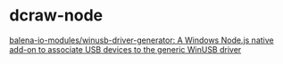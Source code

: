 # dcraw-node
[balena-io-modules/winusb-driver-generator: A Windows Node.js native add-on to associate USB devices to the generic WinUSB driver](https://github.com/balena-io-modules/winusb-driver-generator)
